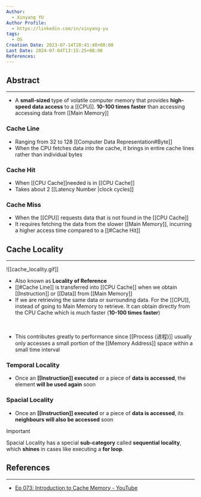 ```yaml
---
Author:
  - Xinyang YU
Author Profile:
  - https://linkedin.com/in/xinyang-yu
tags:
  - OS
Creation Date: 2023-07-14T20:41:40+08:00
Last Date: 2024-07-04T13:15:25+08:00
References: 
---
```

## Abstract
---
- A **small-sized** type of volatile computer memory that provides **high-speed data access** to a [[CPU]]. **10-100 times faster** than accessing accessing data from [[Main Memory]]

### Cache Line
* Ranging from 32 to 128 [[Computer Data Representation#Byte]]
* When the CPU fetches data into the cache, it brings in entire cache lines rather than individual bytes

### Cache Hit
- When [[CPU Cache]]needed is in [[CPU Cache]]
- Takes about 2 [[Latency Number |clock cycles]]

### Cache Miss
- When the [[CPU]] requests data that is not found in the [[CPU Cache]]
- It requires fetching the data from the slower [[Main Memory]], incurring a higher access time compared to a [[#Cache Hit]]


## Cache Locality
---
![[cache_locality.gif]]
- Also known as **Locality of Reference**
- [[#Cache Line]] is transferred into [[CPU Cache]] when we obtain [[Instruction]] or [[Data]] from [[Main Memory]]
- If we are retrieving the same data or surrounding data. For the [[CPU]], instead of going to Main Memory to retrieve. It can obtain directly from the CPU Cache which is much faster (**10-100 times faster**)
</br>

- This contributes greatly to performance since [[Process (进程)]] usually only accesses a small portion of the [[Memory Address]] space within a small time interval 


### Temporal Locality
- Once an **[[Instruction]] executed** or a piece of **data is accessed**, the element **will be used again** soon

### Spacial Locality
- Once an **[[Instruction]] executed** or a piece of **data is accessed**, its **neighbours will also be accessed** soon

>[!important]
> Spacial Locality has a special **sub-category** called **sequential locality**, which **shines** in cases like executing a **for loop**.


## References 
---
- [Ep 073: Introduction to Cache Memory - YouTube](https://youtu.be/Bz49xnKBH_0?si=KvO_9Bw3fUl1SnJr)